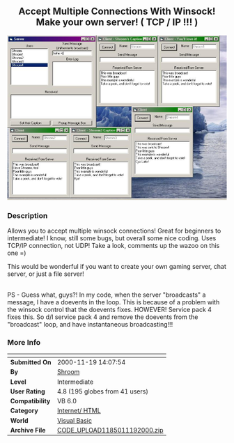 ﻿<div align="center">

## Accept Multiple Connections With Winsock\! Make your own server\! \( TCP / IP \!\!\! \)

<img src="PIC200011192015548234.jpg">
</div>

### Description

Allows you to accept multiple winsock connections! Great for beginners to intermediate! I know, still some bugs, but overall some nice coding. Uses TCP/IP connection, not UDP! Take a look, comments up the wazoo on this one =)<br>

This would be wonderful if you want to create your own gaming server, chat server, or just a file server!<br><br>

PS - Guess what, guys?! In my code, when the server "broadcasts" a message, I have a doevents in the loop. This is because of a problem with the winsock control that the doevents fixes. HOWEVER! Service pack 4 fixes this. So d/l service pack 4 and remove the doevents from the "broadcast" loop, and have instantaneous broadcasting!!!
 
### More Info
 


<span>             |<span>
---                |---
**Submitted On**   |2000-11-19 14:07:54
**By**             |[Shroom](https://github.com/Planet-Source-Code/PSCIndex/blob/master/ByAuthor/shroom.md)
**Level**          |Intermediate
**User Rating**    |4.8 (195 globes from 41 users)
**Compatibility**  |VB 6\.0
**Category**       |[Internet/ HTML](https://github.com/Planet-Source-Code/PSCIndex/blob/master/ByCategory/internet-html__1-34.md)
**World**          |[Visual Basic](https://github.com/Planet-Source-Code/PSCIndex/blob/master/ByWorld/visual-basic.md)
**Archive File**   |[CODE\_UPLOAD1185011192000\.zip](https://github.com/Planet-Source-Code/shroom-accept-multiple-connections-with-winsock-make-your-own-server-tcp-ip__1-12956/archive/master.zip)








